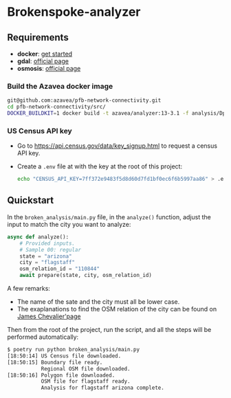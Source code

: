 # Brokenspoke-analyzer

## Requirements

- **docker**: [get started](https://www.docker.com/get-started/)
- **gdal**: [official page](https://gdal.org/download.html)
- **osmosis**: [official page](https://osmcode.org/osmium-tool/)

### Build the Azavea docker image

```bash
git@github.com:azavea/pfb-network-connectivity.git
cd pfb-network-connectivity/src/
DOCKER_BUILDKIT=1 docker build -t azavea/analyzer:13-3.1 -f analysis/Dpckerfile
```

### US Census API key

- Go to <https://api.census.gov/data/key_signup.html> to request a census API key.
- Create a `.env` file at with the key at the root of this project:

  ```bash
  echo "CENSUS_API_KEY=7ff372e9483f5d8d60d7fd1bf0ec6f6b5997aa86" > .env
  ```

## Quickstart

In the `broken_analysis/main.py` file, in the `analyze()` function, adjust the
input to match the city you want to analyze:

```py
async def analyze():
    # Provided inputs.
    # Sample 00: regular
    state = "arizona"
    city = "flagstaff"
    osm_relation_id = "110844"
    await prepare(state, city, osm_relation_id)
```

A few remarks:

- The name of the sate and the city must all be lower case.
- The exaplanations to find the OSM relation of the city can be found on
  [James Chevalier'page](https://github.com/JamesChevalier/cities#how-to-get-the-poly-file-for-a-specific-city=)

Then from the root of the project, run the script, and all the steps will be
performed automatically:

```bash
$ poetry run python broken_analysis/main.py
[18:50:14] US Census file downloaded.
[18:50:15] Boundary file ready.
           Regional OSM file downloaded.
[18:50:16] Polygon file downloaded.
           OSM file for flagstaff ready.
           Analysis for flagstaff arizona complete.
```

